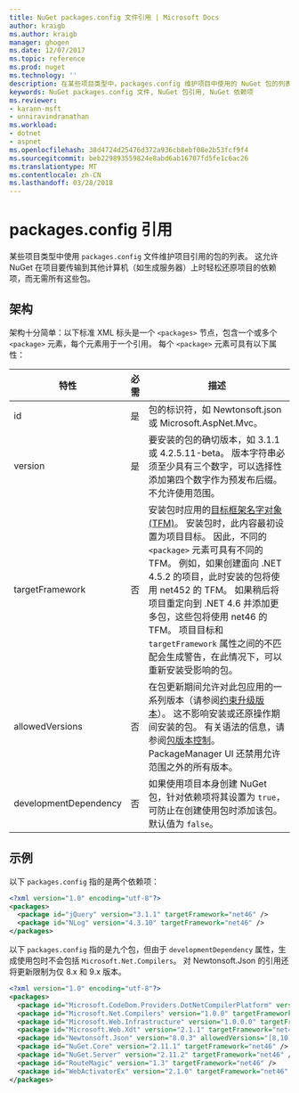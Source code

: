 ```yaml
---
title: NuGet packages.config 文件引用 | Microsoft Docs
author: kraigb
ms.author: kraigb
manager: ghogen
ms.date: 12/07/2017
ms.topic: reference
ms.prod: nuget
ms.technology: ''
description: 在某些项目类型中，packages.config 维护项目中使用的 NuGet 包的列表。
keywords: NuGet packages.config 文件, NuGet 包引用, NuGet 依赖项
ms.reviewer:
- karann-msft
- unniravindranathan
ms.workload:
- dotnet
- aspnet
ms.openlocfilehash: 38d4724d25476d372a936cb8ebf08e2b53fcf9f4
ms.sourcegitcommit: beb229893559824e8abd6ab16707fd5fe1c6ac26
ms.translationtype: MT
ms.contentlocale: zh-CN
ms.lasthandoff: 03/28/2018
---
```

# <a name="packagesconfig-reference"></a>packages.config 引用

某些项目类型中使用 `packages.config` 文件维护项目引用的包的列表。 这允许 NuGet 在项目要传输到其他计算机（如生成服务器）上时轻松还原项目的依赖项，而无需所有这些包。

## <a name="schema"></a>架构

架构十分简单：以下标准 XML 标头是一个 `<packages>` 节点，包含一个或多个 `<package>` 元素，每个元素用于一个引用。 每个 `<package>` 元素可具有以下属性：

| 特性 | 必需 | 描述 |
| --- | --- | --- |
| id | 是 | 包的标识符，如 Newtonsoft.json 或 Microsoft.AspNet.Mvc。 | 
| version | 是 | 要安装的包的确切版本，如 3.1.1 或 4.2.5.11-beta。 版本字符串必须至少具有三个数字，可以选择性添加第四个数字作为预发布后缀。 不允许使用范围。 | 
| targetFramework | 否 | 安装包时应用的[目标框架名字对象 (TFM)](target-frameworks.md)。 安装包时，此内容最初设置为项目目标。 因此，不同的 `<package>` 元素可具有不同的 TFM。 例如，如果创建面向 .NET 4.5.2 的项目，此时安装的包将使用 net452 的 TFM。 如果稍后将项目重定向到 .NET 4.6 并添加更多包，这些包将使用 net46 的 TFM。 项目目标和 `targetFramework` 属性之间的不匹配会生成警告，在此情况下，可以重新安装受影响的包。 | 
| allowedVersions | 否 | 在包更新期间允许对此包应用的一系列版本（请参阅[约束升级版本](../consume-packages/reinstalling-and-updating-packages.md#constraining-upgrade-versions)）。 这不影响安装或还原操作期间安装的包。 有关语法的信息，请参阅[包版本控制](../reference/package-versioning.md#version-ranges-and-wildcards)。 PackageManager UI 还禁用允许范围之外的所有版本。 | 
| developmentDependency | 否 | 如果使用项目本身创建 NuGet 包，针对依赖项将其设置为 `true`，可防止在创建使用包时添加该包。 默认值为 `false`。 | 

## <a name="examples"></a>示例

以下 `packages.config` 指的是两个依赖项：

```xml
<?xml version="1.0" encoding="utf-8"?>
<packages>
  <package id="jQuery" version="3.1.1" targetFramework="net46" />
  <package id="NLog" version="4.3.10" targetFramework="net46" />
</packages>
```

以下 `packages.config` 指的是九个包，但由于 `developmentDependency` 属性，生成使用包时不会包括 `Microsoft.Net.Compilers`。 对 Newtonsoft.Json 的引用还将更新限制为仅 8.x 和 9.x 版本。

```xml
<?xml version="1.0" encoding="utf-8"?>
<packages>
  <package id="Microsoft.CodeDom.Providers.DotNetCompilerPlatform" version="1.0.0" targetFramework="net46" />
  <package id="Microsoft.Net.Compilers" version="1.0.0" targetFramework="net46" developmentDependency="true" />
  <package id="Microsoft.Web.Infrastructure" version="1.0.0.0" targetFramework="net46" />
  <package id="Microsoft.Web.Xdt" version="2.1.1" targetFramework="net46" />
  <package id="Newtonsoft.Json" version="8.0.3" allowedVersions="[8,10)" targetFramework="net46" />
  <package id="NuGet.Core" version="2.11.1" targetFramework="net46" />
  <package id="NuGet.Server" version="2.11.2" targetFramework="net46" />
  <package id="RouteMagic" version="1.3" targetFramework="net46" />
  <package id="WebActivatorEx" version="2.1.0" targetFramework="net46" />
</packages>
```
